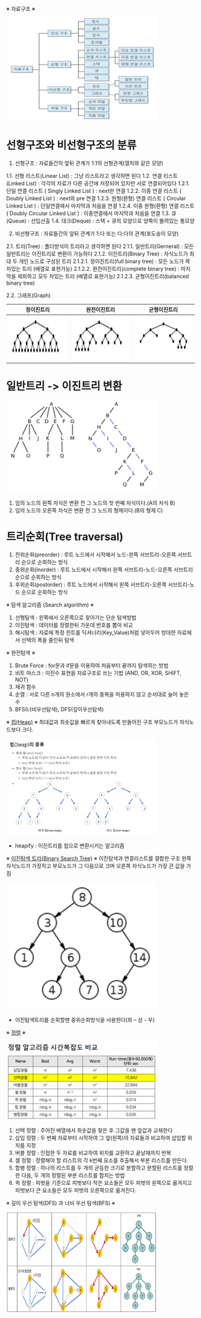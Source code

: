 ※ 자료구조 ※

<img src="./image/DataStruct.png" width="80%" height="50%" title="TCP vs UDP" ></img>

# 선형구조와 비선형구조의 분류

1. 선형구조 : 자료들간의 앞뒤 관계가 1:1의 선형관계(열차와 같은 모양)

1.1. 선형 리스트(Linear List) : 그냥 리스트라고 생각하면 된다
1.2. 연결 리스트(Linked List) : 각각의 자료가 다른 공간에 저장되어 있지만 서로 연결되어있다
  1.2.1. 단일 연결 리스트 ( Singly Linked List ) : next만 연결
  1.2.2. 이중 연결 리스트 ( Doubly Linked List ) : next와 pre 연결
  1.2.3. 원형(환형) 연결 리스트 ( Circular Linked List ) : 단일연결에서 마지막과 처음을 연결
  1.2.4. 이중 원형(환형) 연결 리스트 ( Doubly Circular Linked List ) : 이중연결에서 마지막과 처음을 연결
1.3. 큐(Queue) : 선입선출
1.4. 데크(Deque) : 스택 + 큐의 모양으로 양쪽이 뚤려있는 통모양

2. 비선형구조 : 자료들간의 앞뒤 관계가 1:다 또는 다:다의 관계(포도송이 모양)

2.1. 트리(Tree) : 폴더방식이 트리라고 생각하면 된다
  2.1.1. 일반트리(Gerneral) : 모든 일반트리는 이진트리로 변환이 가능하다
  2.1.2. 이진트리(Binary Tree) : 자식노드가 최대 두 개인 노드로 구성된 트리
    2.1.2.1. 정이진트리(full binary tree) : 모든 노드가 꽉 차있는 트리 (배열로 표현가능)
    2.1.2.2. 완전이진트리(complete binary tree) : 마지막을 제외하고 모두 차있는 트리 (배열로 표현가능)
    2.1.2.3. 균형이진트리(balanced binary tree) 

2.2. 그래프(Graph)


|정이진트리|완전이진트리|균형이진트리|
|---|---|---|
|<img src="./image/BinaryTree1.png" width="100%" height="100%" title="정이진" ></img>|<img src="./image/BinaryTree2.png" width="100%" height="100%" title="완전" ></img>|<img src="./image/BinaryTree3.png" width="100%" height="100%" title="균형이진" ></img>|


# 일반트리 -> 이진트리 변환

<img src="./image/TreeTransformation.png" width="80%" height="50%" title="일반트리 -> 이진트리 변환" ></img>

1. 임의 노드의 왼쪽 자식은 변환 전 그 노드의 첫 번째 자식이다.(A의 자식 B)
2. 임의 노드의 오른쪽 자식은 변환 전 그 노드의 형제이다.(B의 형제 C)

# 트리순회(Tree traversal)

1. 전위순회(preorder) : 루트 노드에서 시작해서 노드-왼쪽 서브트리-오른쪽 서브트리 순으로 순회하는 방식
2. 중위순회(inorder) : 루트 노드에서 시작해서 왼쪽 서브트리-노드-오른쪽 서브트리 순으로 순회하는 방식
3. 후위순회(postorder) : 루트 노드에서 시작해서 왼쪽 서브트리-오른쪽 서브트리-노드 순으로 순회하는 방식

※ 탐색 알고리즘 (Search algorithm) ※
1. 선형탐색 : 왼쪽에서 오른쪽으로 찾아가는 단순 탐색방법
2. 이진탐색 : 데이터를 정렬한뒤 가운데 번호를 뽑아 비교
3. 해시탐색 : 자료에 특정 힌트를 딕셔너리(Key_Value)처럼 넣어두어 방대한 자료에서 선택의 폭을 줄인뒤 탐색

※ 완전탐색 ※
1. Brute Force : for문과 if문을 이용하여 처음부터 끝까지 탐색하는 방법
2. 비트 마스크 : 이진수 표현을 자료구조로 쓰는 기법 (AND, OR, XOR, SHIFT, NOT)
3. 재귀 함수
4. 순열 : 서로 다른 n개의 원소에서 r개의 중복을 허용하지 않고 순서대로 늘어 놓은 수
5. BFS(너비우선탐색), DFS(깊이우선탐색)


※ [힙(Heap)](https://ratsgo.github.io/data%20structure&algorithm/2017/09/27/heapsort/) ※
최대값과 최솟값을 빠르게 찾아내도록 만들어진 구조
부모노드가 자식노드보다 크다.

<img src="./image/Heap.png" width="80%" height="50%" title="일반트리 -> 이진트리 변환" ></img>

+ heapify : 이진트리를 힙으로 변환시키는 알고리즘


※ [이진탐색 트리(Binary Search Tree)](https://ratsgo.github.io/data%20structure&algorithm/2017/10/22/bst/) ※
이진탐색과 연결리스트를 결합한 구조
왼쪽 자식노드가 가장작고 부모노드가 그 다음으로 크며 오른쪽 자식노드가 가장 큰 값을 가짐

<img src="./image/BinarySearchTree.png" width="80%" height="50%" title="이진탐색트리" ></img>

+ 이진탐색트리를 순회할땐 중위순회방식을 사용한다(좌 – 상 - 우)

※ [정렬](https://gmlwjd9405.github.io/2018/05/10/algorithm-heap-sort.html) ※

<img src="./image/TimeComplexity.png" width="80%" height="50%" title="정렬 알고리즘 시간복잡도" ></img>

1. 선택 정렬 : 주어진 배열에서 최솟값을 찾은 후 그값을 맨 앞값과 교체한다
2. 삽입 정렬 : 두 번째 자료부터 시작하여 그 앞(왼쪽)의 자료들과 비교하여 삽입할 위치를 지정
3. 버블 정렬 : 인접한 두 자료를 비교하여 위치를 교환하고 끝날때까지 반복
4. 셸 정렬 : 정렬해야 할 리스트의 각 k번째 요소를 추출해서 부분 리스트를 만든다.
5. 합병 정렬 : 하나의 리스트를 두 개의 균등한 크기로 분할하고 분할된 리스트를 정렬한 다음, 두 개의 정렬된 부분 리스트를 합치는 방법
6. 퀵 정렬 : 피벗을 기준으로 피벗보다 작은 요소들은 모두 피벗의 왼쪽으로 옮겨지고 피벗보다 큰 요소들은 모두 피벗의 오른쪽으로 옮겨진다.


※ 깊이 우선 탐색(DFS) 과 너비 우선 탐색(BFS) ※

<img src="./image/DFSvsBFS.png" width="80%" height="50%" title="DFS vs BFS" ></img>
